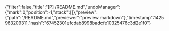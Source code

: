 {"filter":false,"title":"[P] /README.md","undoManager":{"mark":0,"position":-1,"stack":[]},"preview":{"path":"/README.md","previewer":"preview.markdown"},"timestamp":1425963209311,"hash":"67452301efcdab8998badcfe10325476c3d2e1f0"}